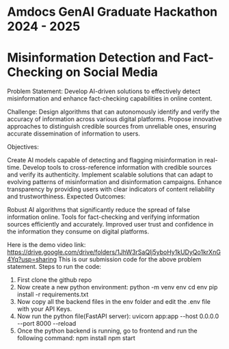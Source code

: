 # Amdocs GenAI Graduate Hackathon 2024 - 2025 
# Misinformation Detection and Fact-Checking on Social Media
Problem Statement: Develop AI-driven solutions to effectively detect misinformation and enhance fact-checking capabilities in online content.

Challenge: Design algorithms that can autonomously identify and verify the accuracy of information across various digital platforms. Propose innovative approaches to distinguish credible sources from unreliable ones, ensuring accurate dissemination of information to users.

Objectives:

Create AI models capable of detecting and flagging misinformation in real-time.
Develop tools to cross-reference information with credible sources and verify its authenticity.
Implement scalable solutions that can adapt to evolving patterns of misinformation and disinformation campaigns.
Enhance transparency by providing users with clear indicators of content reliability and trustworthiness.
Expected Outcomes:

Robust AI algorithms that significantly reduce the spread of false information online.
Tools for fact-checking and verifying information sources efficiently and accurately.
Improved user trust and confidence in the information they consume on digital platforms.

Here is the demo video link: https://drive.google.com/drive/folders/1JhW3rSaQIj5yboHy1kUDyQo1krXnG4Yq?usp=sharing
This is our submission code for the above problem statement.
Steps to run the code:
1. First clone the github repo
2. Now create a new python environment:
python -m venv env
cd env
pip install -r requirements.txt
3. Now copy all the backend files in the env folder and edit the .env file with your API Keys.
4. Now run the python file(FastAPI server):
uvicorn app:app --host 0.0.0.0 --port 8000 --reload
5. Once the python backend is running, go to frontend and run the following command:
npm install
npm start



